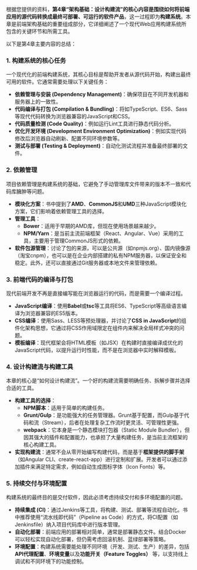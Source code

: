 根据您提供的资料，**第4章“架构基础：设计构建流”**的核心内容是**围绕如何将前端应用的源代码转换成最终可部署、可运行的软件产品**，这一过程即为**构建系统**。本章是前端架构基础的重要组成部分，它详细阐述了一个现代Web应用构建系统所包含的关键环节和所需工具。

以下是第4章主要内容的总结：

### 1. 构建系统的核心任务

一个现代化的前端构建系统，其核心目标是帮助开发者从源代码开始，构建出最终可用的软件。它通常需要处理以下关键任务：

- **依赖管理与安装 (Dependency Management)**：确保项目在不同开发机器和服务器上的一致性。
- **代码编译与打包 (Compilation & Bundling)**：将如TypeScript、ES6、Sass等现代代码转换为浏览器兼容的JavaScript和CSS。
- **代码质量检测 (Code Quality)**：例如运行Lint工具进行静态代码分析。
- **优化开发环境 (Development Environment Optimization)**：例如实现代码修改后浏览器自动刷新、配置不同环境参数等。
- **测试与部署 (Testing & Deployment)**：自动化测试流程并准备最终部署的文件。

### 2. 依赖管理

项目依赖管理是构建系统的基础，它避免了手动管理库文件带来的版本不一致和代码库臃肿等问题。

- **模块化方案**：书中提到了**AMD**、**CommonJS**和**UMD**三种JavaScript模块化方案，它们影响着依赖管理工具的选择。
- **管理工具**：
    - **Bower**：适用于早期的AMD库，但现在使用场景越来越少。
    - **NPM/Yarn**：是当前主流前端框架（React、Angular、Vue）采用的工具，主要用于管理CommonJS形式的依赖。
- **软件包源管理**：讨论了包的来源，可以是公共源（如npmjs.org）、国内镜像源（淘宝cnpm），也可以是在企业内部搭建的私有NPM服务器，以保证安全和稳定。此外，还可以直接通过Git服务器或本地文件来管理依赖。

### 3. 前端代码的编译与打包

现代前端开发不再是直接编写能在浏览器运行的代码，而是需要一个编译过程。

- **JavaScript编译**：使用**Babel**或**tsc**等工具将ES6、TypeScript等高级语言编译为浏览器兼容的ES5版本。
- **CSS编译**：使用Sass、LESS等预处理器，并讨论了**CSS in JavaScript**的组件化架构思想，它通过将CSS作用域限定在组件内来解决全局样式冲突的问题。
- **模板编译**：现代框架会将HTML模板（如JSX）在构建时直接编译成优化的JavaScript代码，以提升运行时性能，而不是在浏览器中实时解释模板。

### 4. 设计构建流与构建工具

本章的核心是“如何设计构建流”。一个好的构建流需要明确任务、拆解步骤并选择合适的工具。

- **构建工具的选择**：
    - **NPM脚本**：适用于简单的构建任务。
    - **Grunt/Gulp**：是功能强大的任务管理器。Grunt基于配置，而Gulp基于代码和流（Stream），后者在处理复杂工作流时更灵活、可管理性更强。
    - **webpack**：它本身是一个静态模块打包器（Static Module Bundler），但因其强大的插件和配置能力，也承担了大量构建任务，是当前主流框架的核心构建工具。
- **实现构建流**：通常不会从零开始编写构建代码，而是基于**框架提供的脚手架**（如Angular CLI、create-react-app）进行定制和扩展。开发者可以通过添加插件来满足特定需求，例如自动生成图标字体（Icon Fonts）等。

### 5. 持续交付与环境配置

构建系统的最终目的是交付软件，因此必须考虑持续交付和多环境配置的问题。

- **持续集成 (CI)**：通过Jenkins等工具，将构建、测试、部署等流程自动化。书中推荐使用“流水线即代码”（Pipeline as Code）的方式，将CI配置（如Jenkinsfile）纳入项目代码库中进行版本管理。
- **自动化部署**：前端应用的部署相对简单，通常是部署静态文件。结合Docker可以轻松实现自动化部署，但仍需考虑回滚机制、蓝绿部署等策略。
- **环境配置**：构建系统需要能处理不同环境（开发、测试、生产）的差异，包括**API代理配置**、**环境变量**以及**功能开关（Feature Toggles）** 等，以支持线上调试和不同环境下的功能控制。
